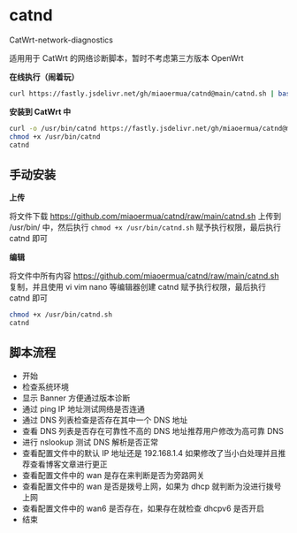 <!--
 * @Author: 喵二
 * @Date: 2023-09-22 09:15:27
 * @LastEditors: 喵二
 * @LastEditTime: 2023-09-22 18:25:07
 * @FilePath: \undefinedd:\Git\catnd\README.md
-->
# catnd
CatWrt-network-diagnostics

适用用于 CatWrt 的网络诊断脚本，暂时不考虑第三方版本 OpenWrt

**在线执行（闹着玩）**

```bash
curl https://fastly.jsdelivr.net/gh/miaoermua/catnd@main/catnd.sh | bash
```

**安装到 CatWrt 中**

```bash
curl -o /usr/bin/catnd https://fastly.jsdelivr.net/gh/miaoermua/catnd@main/catnd.sh
chmod +x /usr/bin/catnd
catnd
```

## 手动安装

**上传**

将文件下载 https://github.com/miaoermua/catnd/raw/main/catnd.sh 上传到 /usr/bin/ 中，然后执行 `chmod +x /usr/bin/catnd.sh` 赋予执行权限，最后执行 catnd 即可


**编辑**

将文件中所有内容 https://github.com/miaoermua/catnd/raw/main/catnd.sh 复制，并且使用 vi vim nano 等编辑器创建 catnd 赋予执行权限，最后执行 catnd 即可

```bash
chmod +x /usr/bin/catnd.sh
catnd
```

## 脚本流程

- 开始
- 检查系统环境
- 显示 Banner 方便通过版本诊断
- 通过 ping IP 地址测试网络是否连通
- 通过 DNS 列表检查是否存在其中一个 DNS 地址
- 查看 DNS 列表是否存在可靠性不高的 DNS 地址推荐用户修改为高可靠 DNS
- 进行 nslookup 测试 DNS 解析是否正常
- 查看配置文件中的默认 IP 地址还是 192.168.1.4 如果修改了当小白处理并且推荐查看博客文章进行更正
- 查看配置文件中的 wan 是存在来判断是否为旁路网关
- 查看配置文件中的 wan 是否是拨号上网，如果为 dhcp 就判断为没进行拨号上网
- 查看配置文件中的 wan6 是否存在，如果存在就检查 dhcpv6 是否开启
- 结束